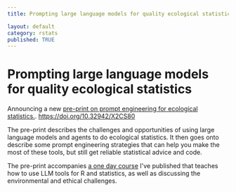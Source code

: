 ```yaml
---
title: Prompting large language models for quality ecological statistics

layout: default
category: rstats
published: TRUE
---
```


# Prompting large language models for quality ecological statistics

Announcing a new [pre-print on prompt engineering for ecological statistics.](https://ecoevorxiv.org/repository/view/9493/). https://doi.org/10.32942/X2CS80

The pre-print describes the challenges and opportunities of using large language models and agents to do ecological statistics. It then goes onto describe some prompt engineering strategies that can help you make the most of these tools, but still get reliable statistical advice and code. 

The pre-print accompanies [a one day course](https://www.seascapemodels.org/R-llm-workshop/index.html#summary) I've published that teaches how to use LLM tools for R and statistics, as well as discussing the environmental and ethical challenges. 

